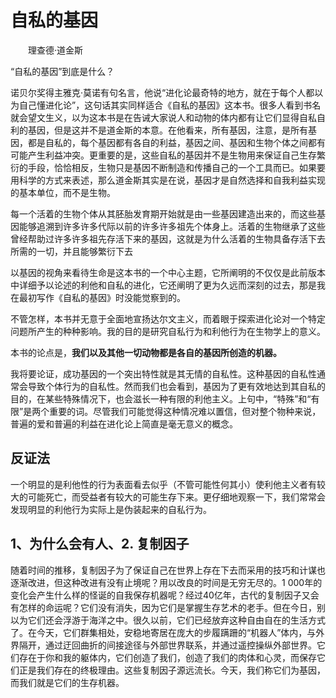 # 自私的基因

&emsp;&emsp;理查德·道金斯

“自私的基因”到底是什么？

诺贝尔奖得主雅克·莫诺有句名言，他说“进化论最奇特的地方，就在于每个人都以为自己懂进化论”，这句话其实同样适合《自私的基因》这本书。很多人看到书名就会望文生义，以为这本书是在告诫大家说人和动物的体内都有让它们显得自私自利的基因，但是这并不是道金斯的本意。在他看来，所有基因，注意，是所有基因，都是自私的，每个基因都有各自的利益，基因之间、基因和生物个体之间都有可能产生利益冲突。更重要的是，这些自私的基因并不是生物用来保证自己生存繁衍的手段，恰恰相反，生物只是基因不断制造和传播自己的一个工具而已。如果要用科学的方式来表述，那么道金斯其实是在说，基因才是自然选择和自我利益实现的基本单位，而不是生物。


每一个活着的生物个体从其胚胎发育期开始就是由一些基因建造出来的，而这些基因能够追溯到许多许多代际以前的许多许多祖先个体身上。活着的生物继承了这些曾经帮助过许多许多祖先存活下来的基因，这就是为什么活着的生物具备存活下去所需的一切，并且能够繁衍下去


以基因的视角来看待生命是这本书的一个中心主题，它所阐明的不仅仅是此前版本中详细予以论述的利他和自私的进化，它还阐明了更为久远而深刻的过去，那是我在最初写作《自私的基因》时没能觉察到的。

不管怎样，本书并无意于全面地宣扬达尔文主义，而着眼于探索进化论对一个特定问题所产生的种种影响。我的目的是研究自私行为和利他行为在生物学上的意义。

本书的论点是，**我们以及其他一切动物都是各自的基因所创造的机器。** 

我将要论证，成功基因的一个突出特性就是其无情的自私性。这种基因的自私性通常会导致个体行为的自私性。然而我们也会看到，基因为了更有效地达到其自私的目的，在某些特殊情况下，也会滋长一种有限的利他主义。上句中，“特殊”和“有限”是两个重要的词。尽管我们可能觉得这种情况难以置信，但对整个物种来说，普遍的爱和普遍的利益在进化论上简直是毫无意义的概念。

## 反证法
一个明显的是利他性的行为表面看去似乎（不管可能性何其小）使利他主义者有较大的可能死亡，而受益者有较大的可能生存下来。更仔细地观察一下，我们常常会发现明显的利他行为实际上是伪装起来的自私行为。


## 1、为什么会有人、2. 复制因子

随着时间的推移，复制因子为了保证自己在世界上存在下去而采用的技巧和计谋也逐渐改进，但这种改进有没有止境呢？用以改良的时间是无穷无尽的。1 000年的变化会产生什么样的怪诞的自我保存机器呢？经过40亿年，古代的复制因子又会有怎样的命运呢？它们没有消失，因为它们是掌握生存艺术的老手。但在今日，别以为它们还会浮游于海洋之中。很久以前，它们已经放弃这种自由自在的生活方式了。在今天，它们群集相处，安稳地寄居在庞大的步履蹒跚的“机器人”体内，与外界隔开，通过迂回曲折的间接途径与外部世界联系，并通过遥控操纵外部世界。它们存在于你和我的躯体内，它们创造了我们，创造了我们的肉体和心灵，而保存它们正是我们存在的终极理由。这些复制因子源远流长。今天，我们称它们为基因，而我们就是它们的生存机器。

